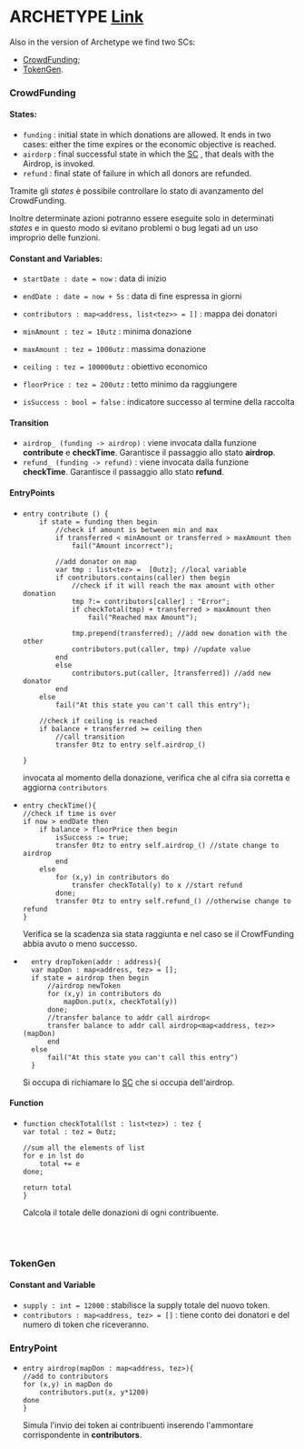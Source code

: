 # ARCHETYPE [Link](https://github.com/TheMastro-11/LearningTezos/blob/contracts/CrowdFunding/CrowdFunding.arl)

Also in the version of Archetype we find two SCs:
* [CrowdFunding](#CrowdFunding);
* [TokenGen](#TokenGen).

### CrowdFunding
#### States:
* `funding` : initial state in which donations are allowed. It ends in two cases: either the time expires or the economic objective is reached.
* `airdorp` : final successful state in which the [SC](#TokenGen) , that deals with the Airdrop, is invoked.
* `refund` : final state of failure in which all donors are refunded.

Tramite gli *states* è possibile controllare lo stato di avanzamento del CrowdFunding. 

Inoltre determinate azioni potranno essere eseguite solo in determinati *states* e in questo modo si evitano problemi o bug legati ad un uso improprio delle funzioni.

#### Constant and Variables:
*  `startDate : date = now` : data di inizio

*  `endDate : date = now + 5s` : data di fine espressa in giorni

*  `contributors : map<address, list<tez>> = []` : mappa dei donatori

*  `minAmount : tez = 10utz` : minima donazione

*  `maxAmount : tez = 1000utz` : massima donazione

*  `ceiling : tez = 100000utz` : obiettivo economico

*  `floorPrice : tez = 200utz` : tetto minimo da raggiungere

*  `isSuccess : bool = false` : indicatore successo al termine della raccolta

#### Transition
* `airdrop_ (funding -> airdrop)` : viene invocata dalla funzione **contribute** e **checkTime**. Garantisce il passaggio allo stato **airdrop**.
* `refund_ (funding -> refund)` : viene invocata dalla funzione **checkTime**. Garantisce il passaggio allo stato **refund**.

#### EntryPoints
*   ```
    entry contribute () {
        if state = funding then begin
            //check if amount is between min and max
            if transferred < minAmount or transferred > maxAmount then
                fail("Amount incorrect");

            //add donator on map
            var tmp : list<tez> =  [0utz]; //local variable 
            if contributors.contains(caller) then begin
                //check if it will reach the max amount with other donation
                tmp ?:= contributors[caller] : "Error";
                if checkTotal(tmp) + transferred > maxAmount then
                    fail("Reached max Amount");
                
                tmp.prepend(transferred); //add new donation with the other
                contributors.put(caller, tmp) //update value
            end
            else
                contributors.put(caller, [transferred]) //add new donator
            end
        else
            fail("At this state you can't call this entry");
        
        //check if ceiling is reached
        if balance + transferred >= ceiling then
            //call transition
            transfer 0tz to entry self.airdrop_()
        
    }
    ```
    invocata al momento della donazione, verifica che al cifra sia corretta e aggiorna `contributors`

*   ```
    entry checkTime(){
    //check if time is over
    if now > endDate then
        if balance > floorPrice then begin
            isSuccess := true;
            transfer 0tz to entry self.airdrop_() //state change to airdrop
            end
        else 
            for (x,y) in contributors do
                transfer checkTotal(y) to x //start refund 
            done;
            transfer 0tz to entry self.refund_() //otherwise change to refund
    }
    ```
    Verifica se la scadenza sia stata raggiunta e nel caso se il CrowfFunding abbia avuto o meno successo.

* ```
    entry dropToken(addr : address){
    var mapDon : map<address, tez> = [];
    if state = airdrop then begin
        //airdrop newToken
        for (x,y) in contributors do
            mapDon.put(x, checkTotal(y))
        done;
        //transfer balance to addr call airdrop<
        transfer balance to addr call airdrop<map<address, tez>>(mapDon)
        end
    else
        fail("At this state you can't call this entry")
    }
    ```
    Si occupa di richiamare lo [SC](#TokenGen) che si occupa dell'airdrop.

#### Function

*   ``` 
    function checkTotal(lst : list<tez>) : tez {
    var total : tez = 0utz;
    
    //sum all the elements of list
    for e in lst do
        total += e
    done;

    return total
    }   
    ```
    Calcola il totale delle donazioni di ogni contribuente.

<br><br>

### TokenGen
#### Constant and Variable
* `supply : int = 12000` : stabilisce la supply totale del nuovo token.
* `contributors : map<address, tez> = []` : tiene conto dei donatori e del numero di token che riceveranno.

### EntryPoint
*   ``` 
    entry airdrop(mapDon : map<address, tez>){
    //add to contributors
    for (x,y) in mapDon do
        contributors.put(x, y*1200)
    done
    }
    ```
    Simula l'invio dei token ai contribuenti inserendo l'ammontare corrispondente in **contributors**.

